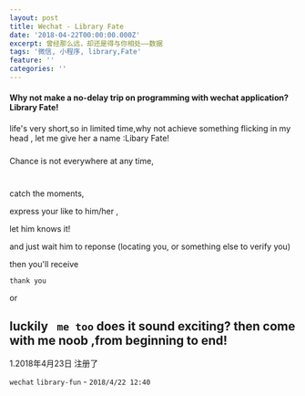 ```yaml
---
layout: post
title: Wechat - Library Fate
date: '2018-04-22T00:00:00.000Z'
excerpt: 曾经那么远，却还是得与你相处——数据
tags: '微信, 小程序, library,Fate'
feature: ''
categories: ''
---
```

#### Why not make a no-delay trip on programming with wechat application?Library Fate!

  ####
life's very short,so in limited time,why not achieve something flicking in my head , let me give her a name :Libary Fate!

##### 
Chance is not everywhere at any time, 
#
catch the moments, 

express your like to him/her ,

let him knows it! 

and just wait him to reponse    (locating you, or something else to verify you)

then you'll receive 

`thank you` 

or 

luckily ` me too`
does it sound exciting?
then come with me noob ,from beginning to end!
-------------------
1.2018年4月23日
注册了 

`wechat` `library-fun` -  `2018/4/22 12:40 `